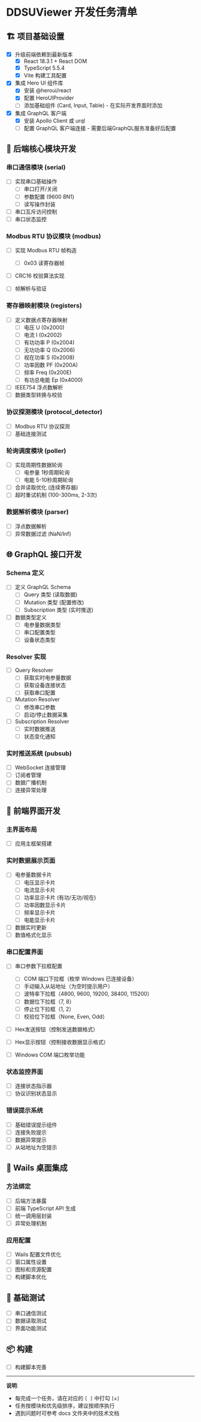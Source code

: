 # DDSUViewer 开发任务清单

## 🏗️ 项目基础设置

- [x] 升级前端依赖到最新版本
  - [x] React 18.3.1 + React DOM
  - [x] TypeScript 5.5.4
  - [x] Vite 构建工具配置
- [x] 集成 Hero UI 组件库
  - [x] 安装 @heroui/react
  - [x] 配置 HeroUIProvider
  - [ ] 添加基础组件 (Card, Input, Table) - 在实际开发界面时添加
- [x] 集成 GraphQL 客户端
  - [x] 安装 Apollo Client 或 urql
  - [ ] 配置 GraphQL 客户端连接 - 需要后端GraphQL服务准备好后配置

## 🔌 后端核心模块开发

### 串口通信模块 (serial)
- [ ] 实现串口基础操作
  - [ ] 串口打开/关闭
  - [ ] 参数配置 (9600 8N1)
  - [ ] 读写操作封装
- [ ] 串口互斥访问控制
- [ ] 串口状态监控

### Modbus RTU 协议模块 (modbus)
- [ ] 实现 Modbus RTU 帧构造
  - [ ] 0x03 读寄存器帧
- [ ] CRC16 校验算法实现
- [ ] 帧解析与验证


### 寄存器映射模块 (registers)
- [ ] 定义数据点寄存器映射
  - [ ] 电压 U (0x2000)
  - [ ] 电流 I (0x2002)
  - [ ] 有功功率 P (0x2004)
  - [ ] 无功功率 Q (0x2006)
  - [ ] 视在功率 S (0x2008)
  - [ ] 功率因数 PF (0x200A)
  - [ ] 频率 Freq (0x200E)
  - [ ] 有功总电能 Ep (0x4000)
- [ ] IEEE754 浮点数解析
- [ ] 数据类型转换与校验

### 协议探测模块 (protocol_detector)
- [ ] Modbus RTU 协议探测
- [ ] 基础连接测试

### 轮询调度模块 (poller)
- [ ] 实现周期性数据轮询
  - [ ] 电参量 1秒周期轮询
  - [ ] 电能 5-10秒周期轮询
- [ ] 合并读取优化 (连续寄存器)
- [ ] 超时重试机制 (100-300ms, 2-3次)

### 数据解析模块 (parser)
- [ ] 浮点数据解析
- [ ] 异常数据过滤 (NaN/Inf)

## 🌐 GraphQL 接口开发

### Schema 定义
- [ ] 定义 GraphQL Schema
  - [ ] Query 类型 (读取数据)
  - [ ] Mutation 类型 (配置修改)
  - [ ] Subscription 类型 (实时推送)
- [ ] 数据类型定义
  - [ ] 电参量数据类型
  - [ ] 串口配置类型
  - [ ] 设备状态类型

### Resolver 实现
- [ ] Query Resolver
  - [ ] 获取实时电参量数据
  - [ ] 获取设备连接状态
  - [ ] 获取串口配置
- [ ] Mutation Resolver
  - [ ] 修改串口参数
  - [ ] 启动/停止数据采集
- [ ] Subscription Resolver
  - [ ] 实时数据推送
  - [ ] 状态变化通知

### 实时推送系统 (pubsub)
- [ ] WebSocket 连接管理
- [ ] 订阅者管理
- [ ] 数据广播机制
- [ ] 连接异常处理

## 🎨 前端界面开发

### 主界面布局
- [ ] 应用主框架搭建

### 实时数据展示页面
- [ ] 电参量数据卡片
  - [ ] 电压显示卡片
  - [ ] 电流显示卡片
  - [ ] 功率显示卡片 (有功/无功/视在)
  - [ ] 功率因数显示卡片
  - [ ] 频率显示卡片
  - [ ] 电能显示卡片
- [ ] 数据实时更新
- [ ] 数值格式化显示

### 串口配置界面
- [ ] 串口参数下拉框配置
  - [ ] COM 端口下拉框（枚举 Windows 已连接设备）
  - [ ] 手动输入从站地址（为空时提示用户）
  - [ ] 波特率下拉框（4800, 9600, 19200, 38400, 115200）
  - [ ] 数据位下拉框（7, 8）
  - [ ] 停止位下拉框（1, 2）
  - [ ] 校验位下拉框（None, Even, Odd）
- [ ] Hex发送按钮（控制发送数据格式）
- [ ] Hex显示按钮（控制接收数据显示格式）
- [ ] Windows COM 端口枚举功能


### 状态监控界面
- [ ] 连接状态指示器
- [ ] 协议识别状态显示

### 错误提示系统
- [ ] 基础错误提示组件
- [ ] 连接失败提示
- [ ] 数据异常提示
- [ ] 从站地址为空提示

## 🔗 Wails 桌面集成

### 方法绑定
- [ ] 后端方法暴露
- [ ] 前端 TypeScript API 生成
- [ ] 统一调用层封装
- [ ] 异常处理机制

### 应用配置
- [ ] Wails 配置文件优化
- [ ] 窗口属性设置
- [ ] 图标和资源配置
- [ ] 构建脚本优化

## 🧪 基础测试

- [ ] 串口通信测试
- [ ] 数据读取测试
- [ ] 界面功能测试

## 📦 构建

- [ ] 构建脚本完善

---

**说明**: 
- 每完成一个任务，请在对应的 `[ ]` 中打勾 `[x]`
- 任务按模块和优先级排序，建议按顺序执行
- 遇到问题时可参考 docs 文件夹中的技术文档